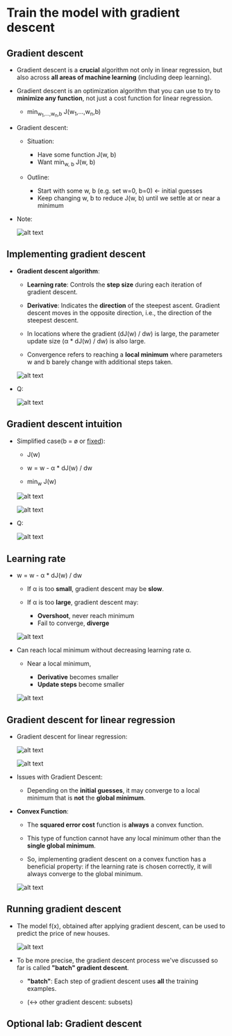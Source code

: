 # Train the model with gradient descent

## Gradient descent

- Gradient descent is a **crucial** algorithm not only in linear regression, but also across **all areas of machine learning** (including deep learning).

- Gradient descent is an optimization algorithm that you can use to try to **minimize any function**, not just a cost function for linear regression.

  - min<sub>w<sub>1</sub>,...,w<sub>n</sub>,b</sub> J(w<sub>1</sub>,...,w<sub>n</sub>,b)

- Gradient descent:

  - Situation:

    - Have some function J(w, b)
    - Want min<sub>w, b</sub> J(w, b)

  - Outline:

    - Start with some w, b (e.g. set w=0, b=0) &larr; initial guesses
    - Keep changing w, b to reduce J(w, b) until we settle at or near a minimum

- Note:

  ![alt text](resources/notes/01.jpg)

## Implementing gradient descent

- **Gradient descent algorithm**:

  - **Learning rate**: Controls the **step size** during each iteration of gradient descent.

  - **Derivative**: Indicates the **direction** of the steepest ascent. Gradient descent moves in the opposite direction, i.e., the direction of the steepest descent.

  - In locations where the gradient (dJ(w) / dw) is large, the parameter update size (α \* dJ(w) / dw) is also large.

  - Convergence refers to reaching a **local minimum** where parameters w and b barely change with additional steps taken.

  ![alt text](resources/notes/02.jpg)

- Q:

  ![alt text](resources/questions/01.png)

## Gradient descent intuition

- Simplified case(b = ø or <a href="https://github.com/shisotem/stanford-andrew-ng-ml-dl/blob/main/s1_machine_learning_specialization/c1_supervised_machine_learning_regression_and_classification/w1_introduction_to_machine_learning/06_train_the_model_with_gradient_descent/resources/notes/01.jpg">fixed<a>):

  - J(w)

  - w = w - &alpha; \* dJ(w) / dw

  - min<sub>w</sub> J(w)

  ![alt text](resources/notes/03.jpg)

  ![alt text](resources/notes/05.jpg)

- Q:

  ![alt text](resources/questions/02.png)

## Learning rate

- w = w - &alpha; \* dJ(w) / dw

  - If &alpha; is too **small**, gradient descent may be **slow**.

  - If &alpha; is too **large**, gradient descent may:
    - **Overshoot**, never reach minimum
    - Fail to converge, **diverge**

  ![alt text](resources/notes/04.jpg)

- Can reach local minimum without decreasing learning rate &alpha;.

  - Near a local minimum,

    - **Derivative** becomes smaller
    - **Update steps** become smaller

  ![alt text](resources/notes/06.jpg)

## Gradient descent for linear regression

- Gradient descent for linear regression:

  ![alt text](resources/notes/07.jpg)

  ![alt text](resources/notes/08.jpg)

- Issues with Gradient Descent:

  - Depending on the **initial guesses**, it may converge to a local minimum that is **not** the **global minimum**.

- **Convex Function**:

  - The **squared error cost** function is **always** a convex function.

  - This type of function cannot have any local minimum other than the **single global minimum**.

  - So, implementing gradient descent on a convex function has a beneficial property: if the learning rate is chosen correctly, it will always converge to the global minimum.

  ![alt text](resources/notes/09.jpg)

## Running gradient descent

- The model f(x), obtained after applying gradient descent, can be used to predict the price of new houses.

  ![alt text](resources/notes/10.png)

- To be more precise, the gradient descent process we've discussed so far is called **"batch" gradient descent**.

  - **"batch"**: Each step of gradient descent uses **all** the training examples.

  - (&harr; other gradient descent: subsets)

## Optional lab: Gradient descent
